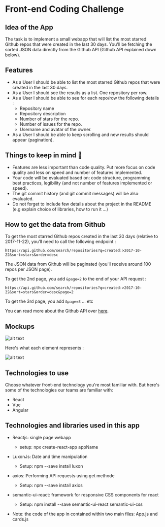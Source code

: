 # Front-end Coding Challenge

## Idea of the App
The task is to implement a small webapp that will list the most starred Github repos that were created in the last 30 days.
You'll be fetching the sorted JSON data directly from the Github API (Github API explained down below).

## Features
* As a User I should be able to list the most starred Github repos that were created in the last 30 days.
* As a User I should see the results as a list. One repository per row.
* As a User I should be able to see for each repo/row the following details :
  * Repository name
  * Repository description
  * Number of stars for the repo.
  * Number of issues for the repo.
  * Username and avatar of the owner.
* As a User I should be able to keep scrolling and new results should appear (pagination).

## Things to keep in mind 🚨
* Features are less important than code quality. Put more focus on code quality and less on speed and number of features implemented.
* Your code will be evaluated based on: code structure, programming best practices, legibility (and not number of features implemented or speed).
* The git commit history (and git commit messages) will be also evaluated.
* Do not forget to include few details about the project in the README (e.g explain choice of libraries, how to run it ...)

## How to get the data from Github
To get the most starred Github repos created in the last 30 days (relative to 2017-11-22), you'll need to call the following endpoint :

`https://api.github.com/search/repositories?q=created:>2017-10-22&sort=stars&order=desc`

The JSON data from Github will be paginated (you'll receive around 100 repos per JSON page).

To get the 2nd page, you add `&page=2` to the end of your API request :

`https://api.github.com/search/repositories?q=created:>2017-10-22&sort=stars&order=desc&page=2`

To get the 3rd page, you add `&page=3` ... etc

You can read more about the Github API over [here](https://developer.github.com/v3/search/#search-repositories
).

## Mockups
![alt text](https://raw.githubusercontent.com/hiddenfounders/frontend-coding-challenge/master/mockup.png)

Here's what each element represents :

![alt text](https://raw.githubusercontent.com/hiddenfounders/frontend-coding-challenge/master/row_explained.png)

## Technologies to use
Choose whatever front-end technology you're most familiar with. But here's some of the technologies our teams are familiar with:
* React
* Vue
* Angular

## Technologies and libraries used in this app
* Reactjs: single page webapp
  * setup: npx create-react-app appName
* LuxonJs: Date and time manipulation
  * Setup: npm --save install luxon
* axios: Performing API requests using get methode
  * Setup: npm --save install axios
* semantic-ui-react: framework for responsive CSS components for react
  * Setup: npm install --save semantic-ui-react semantic-ui-css


* Note: the code of the app in contained within two main files: App.js and cards.js
